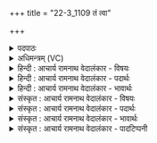 +++
title = "22-3_1109 तं त्वा"

+++
<details><summary>पदपाठः</summary>

त꣢म्। त्वा꣣। शोचिष्ठ। दीदिवः। सुम्ना꣡य꣢। नू꣣न꣢म्। ई꣣महे। स꣡खि꣢꣯भ्यः। स। खि꣣भ्यः। ११०९।
</details>

<details><summary>अधिमन्त्रम् (VC)</summary>

- अग्निः
- बन्धुः सुबन्धुः श्रुतबन्धुर्विप्रबन्धुश्च क्रमेण गौपायना लौपायना वा
- द्विपदा विराट्
- पञ्चमः
</details>

<details><summary>हिन्दी : आचार्य रामनाथ वेदालंकार - विषयः</summary>

आगे पुनः वही विषय है।
</details>

<details><summary>हिन्दी : आचार्य रामनाथ वेदालंकार - पदार्थः</summary>

पदार्थान्वयभाषाः -  हे(शोचिष्ठ)अत्यधिक पवित्र और अतिशय पवित्रकर्ता, (दीदिवः)सत्य के प्रकाशक परमात्मन्,राजन् वा आचार्य।(तं त्वा)उन आपसे हम(नूनम्)निश्चय ही(सखिभ्यः)साथियों के(सुम्नाय)सुख के लिए(ईमहे)याचना करते हैं ॥३॥
</details>

<details><summary>हिन्दी : आचार्य रामनाथ वेदालंकार - भावार्थः</summary>

भावार्थभाषाः -  जो स्वयं पवित्र ह्रदयवाला और सत्य का समर्थक है,वही दूसरों को वैसा बना सकता है ॥३॥
</details>

<details><summary>संस्कृत : आचार्य रामनाथ वेदालंकार - विषयः</summary>

अथ पुनरपि तमेव विषयमाह।
</details>

<details><summary>संस्कृत : आचार्य रामनाथ वेदालंकार - पदार्थः</summary>

पदार्थान्वयभाषाः -  हे(शोचिष्ठ)पवित्रतम अतिशयेन पवित्रकर्त्तः, (दीदिवः)सत्यप्रद्योतक परमात्मन् नृपते आचार्य वा! (तं त्वा)तादृशं त्वाम्,वयम्(नूनम्)निश्चयेन(सखिभ्यः)सुहृद्भ्यः(सुम्नाय)सुखाय(ईमहे)याचामहे।[ईमहे इति याच्ञाकर्मसु पठितम्। निघं० ३।१९]॥३॥२
</details>

<details><summary>संस्कृत : आचार्य रामनाथ वेदालंकार - भावार्थः</summary>

भावार्थभाषाः -  यः स्वयं पवित्रहृदयः सत्यसमर्थकश्च स एवान्यान् तादृशान्कर्तुं प्रभवति ॥३॥
</details>

<details><summary>संस्कृत : आचार्य रामनाथ वेदालंकार - पादटिप्पनी</summary>

टिप्पणी:   १.ऋ० ५।२४।४। २. ऋग्भाष्ये दयानन्दर्षिर्मन्त्रमिमं विदुषो यज्ञविषये व्याख्यातवान्।
</details>